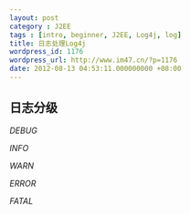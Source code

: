 ```yaml
---
layout: post
category : J2EE
tags : [intro, beginner, J2EE, Log4j, log]
title: 日志处理Log4j
wordpress_id: 1176
wordpress_url: http://www.im47.cn/?p=1176
date: 2012-08-13 04:53:11.000000000 +08:00
---
```

<h2>日志分级</h2>
<em>DEBUG</em>

<em>INFO</em>

<em>WARN</em>

<em> ERROR</em><em></em>

<em>FATAL</em>

&nbsp;
